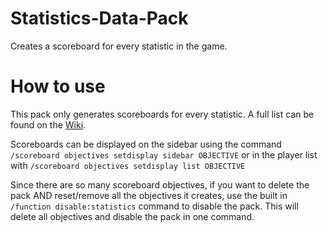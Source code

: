# Statistics-Data-Pack
Creates a scoreboard for every statistic in the game.

# How to use
This pack only generates scoreboards for every statistic. A full list can be found on the [Wiki](https://github.com/RandomGgames/Statistics-Data-Pack/wiki).

Scoreboards can be displayed on the sidebar using the command `/scoreboard objectives setdisplay sidebar OBJECTIVE` or in the player list with `/scoreboard objectives setdisplay list OBJECTIVE`

Since there are so many scoreboard objectives, if you want to delete the pack AND reset/remove all the objectives it creates, use the built in `/function disable:statistics` command to disable the pack. This will delete all objectives and disable the pack in one command.
